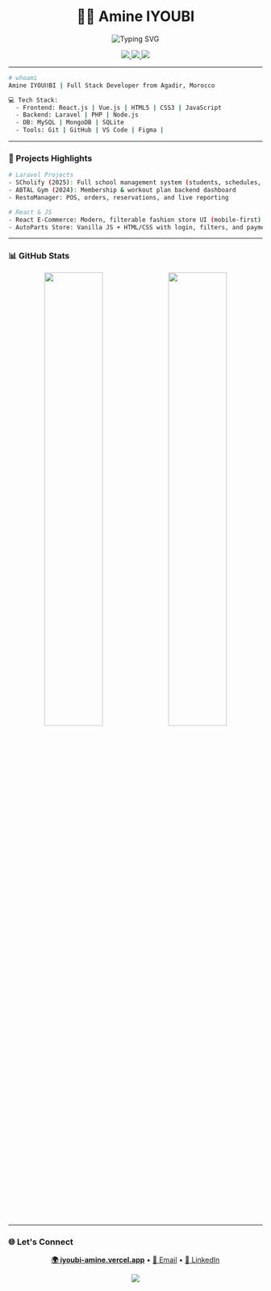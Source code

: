 <h1 align="center">🧑‍💻 Amine IYOUBI</h1>
<p align="center">
  <img src="https://readme-typing-svg.demolab.com?font=Fira+Code&size=22&pause=1000&color=00FF00&center=true&vCenter=true&width=435&lines=Full-Stack+Web+Developer;Passionate+about+Clean+Code+%26+UX;Always+Learning+%E2%9A%96%EF%B8%8F;Building+Powerful+Web+Apps..." alt="Typing SVG" />
</p>

<p align="center">
  <a href="https://iyoubi-amine.vercel.app" target="_blank">
    <img src="https://img.shields.io/badge/Portfolio-%2300FF00?style=flat&logo=vercel&logoColor=white" />
  </a>
  <a href="https://linkedin.com/in/amine-iyoubi" target="_blank">
    <img src="https://img.shields.io/badge/LinkedIn-%230077B5?style=flat&logo=linkedin&logoColor=white" />
  </a>
  <a href="mailto:it.iyoubi.amine@gmail.com">
    <img src="https://img.shields.io/badge/Email-%2300FF00?style=flat&logo=gmail&logoColor=white" />
  </a>
</p>

---

```bash
# whoami
Amine IYOU⛓️BI | Full Stack Developer from Agadir, Morocco

💻 Tech Stack:
  - Frontend: React.js | Vue.js | HTML5 | CSS3 | JavaScript
  - Backend: Laravel | PHP | Node.js
  - DB: MySQL | MongoDB | SQLite
  - Tools: Git | GitHub | VS Code | Figma | 
```

---

### 🚀 Projects Highlights

```bash
# Laravel Projects
- SCholify (2025): Full school management system (students, schedules, attendance)
- ABTAL Gym (2024): Membership & workout plan backend dashboard
- RestoManager: POS, orders, reservations, and live reporting

# React & JS
- React E-Commerce: Modern, filterable fashion store UI (mobile-first)
- AutoParts Store: Vanilla JS + HTML/CSS with login, filters, and payment logic
```

---

### 📊 GitHub Stats

<p align="center">
  <img src="https://github-readme-stats.vercel.app/api?username=im-IYOUBI&show_icons=true&theme=tokyonight&hide_border=true&hide_title=true" width="48%" />
  <img src="https://github-readme-streak-stats.herokuapp.com/?user=im-IYOUBI&theme=tokyonight&hide_border=true" width="48%" />
</p>

---

### 🌐 Let's Connect

<p align="center">
  <a href="https://iyoubi-amine.vercel.app" target="_blank"><strong>🌍 iyoubi-amine.vercel.app</strong></a> • 
  <a href="mailto:it.iyoubi.amine@gmail.com">📧 Email</a> • 
  <a href="https://linkedin.com/in/amine-iyoubi" target="_blank">🔗 LinkedIn</a>
</p>

<p align="center">
  <img src="https://img.shields.io/badge/-Terminal_Ready-00FF00?style=flat-square&logo=linux&logoColor=black&labelColor=111111"/>
</p>
